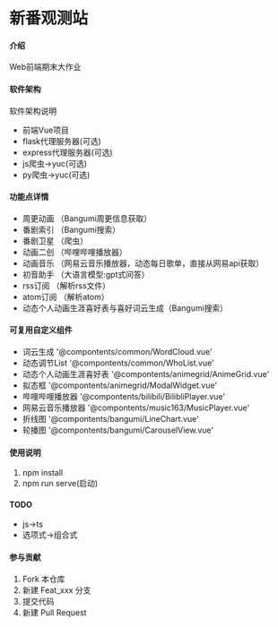 # 新番观测站

#### 介绍
Web前端期末大作业

#### 软件架构
软件架构说明
* 前端Vue项目
* flask代理服务器(可选)
* express代理服务器(可选)
* js爬虫->yuc(可选)
* py爬虫->yuc(可选)

#### 功能点详情
* 周更动画 （Bangumi周更信息获取）
* 番剧索引 （Bangumi搜索）
* 番剧卫星 （爬虫）
* 动画二创 （哔哩哔哩播放器）
* 动画音乐 （网易云音乐播放器，动态每日歌单，直接从网易api获取）
* 初音助手 （大语言模型:gpt式问答）
* rss订阅 （解析rss文件）
* atom订阅 （解析atom）
* 动态个人动画生涯喜好表与喜好词云生成（Bangumi搜索）

#### 可复用自定义组件
* 词云生成 '@compontents/common/WordCloud.vue'
* 动态调节List '@compontents/common/WhoList.vue'
* 动态个人动画生涯喜好表 '@compontents/animegrid/AnimeGrid.vue'
* 拟态框 '@compontents/animegrid/ModalWidget.vue'
* 哔哩哔哩播放器 '@compontents/bilibili/BilibliPlayer.vue'
* 网易云音乐播放器 '@compontents/music163/MusicPlayer.vue'
* 折线图 '@compontents/bangumi/LineChart.vue'
* 轮播图 '@compontents/bangumi/CarouselView.vue'

#### 使用说明

1. npm install
2. npm run serve(启动)

#### TODO
* js->ts
* 选项式->组合式

#### 参与贡献

1.  Fork 本仓库
2.  新建 Feat_xxx 分支
3.  提交代码
4.  新建 Pull Request


